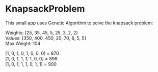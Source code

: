 # KnapsackProblem

This small app uses Genetic Algorithm to solve the knapsack problem:

Weights: [25, 35, 45, 5, 25, 3, 2, 2]\
Values: [350, 400, 450, 20, 70, 8, 5, 5]\
Max Weight: 104

[1, 0, 1, 0, 1, 0, 0, 0] = 870\
[1, 0, 1, 1, 1, 1, 0, 0] = 898\
[1, 0, 1, 1, 1, 0, 1, 1] = 900